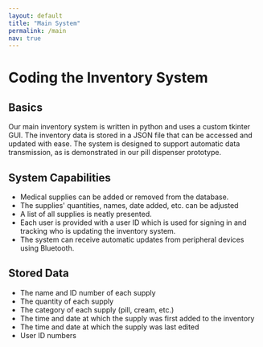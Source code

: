 ```yaml
---
layout: default
title: "Main System"
permalink: /main
nav: true
---
```

# Coding the Inventory System

## Basics

Our main inventory system is written in python and uses a custom tkinter GUI. The inventory data is stored in a JSON file that can be accessed and updated with ease. The system is designed to support automatic data transmission, as is demonstrated in our pill dispenser prototype.

## System Capabilities

*	Medical supplies can be added or removed from the database.
*	The supplies' quantities, names, date added, etc. can be adjusted
* A list of all supplies is neatly presented.
*	Each user is provided with a user ID which is used for signing in and tracking who is updating the inventory system.
*	The system can receive automatic updates from peripheral devices using Bluetooth.

## Stored Data

* The name and ID number of each supply
* The quantity of each supply
* The category of each supply (pill, cream, etc.)
* The time and date at which the supply was first added to the inventory
* The time and date at which the supply was last edited
* User ID numbers
